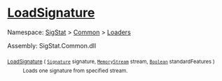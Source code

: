 # [LoadSignature](./SigComp13JapaneseLoader-100663916.md)

Namespace: [SigStat]() > [Common](./../../README.md) > [Loaders](./../README.md)

Assembly: SigStat.Common.dll

<sub>[LoadSignature](./SigComp13JapaneseLoader-100663916.md) ( [`Signature`](./../../Signature.md) signature, [`MemoryStream`](https://docs.microsoft.com/en-us/dotnet/api/System.IO.MemoryStream) stream, [`Boolean`](https://docs.microsoft.com/en-us/dotnet/api/System.Boolean) standardFeatures )</sub>&nbsp; &nbsp; &nbsp; &nbsp; &nbsp; &nbsp; &nbsp; &nbsp; &nbsp;<sub>Loads one signature from specified stream.</sub>

